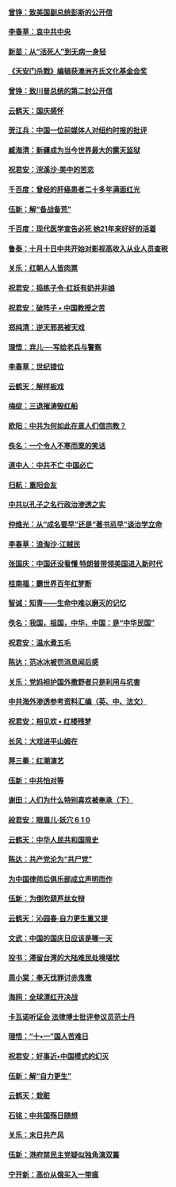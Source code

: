 #### [曾铮：致美国副总统彭斯的公开信](../pages/nsc993/n10779942.md?t=10131833) 

#### [李春草：哀中共中央](../pages/nsc993/n10778921.md?t=10131833) 

#### [新苗：从“活死人”到无病一身轻](../pages/nsc993/n10778538.md?t=10131833) 

#### [《天安门杀戮》编辑获澳洲齐氏文化基金会奖](../pages/nsc993/n10777219.md?t=10131833) 

#### [曾铮：致川普总统的第二封公开信](../pages/nsc993/n10777329.md?t=10131833) 

#### [云鹤天：国庆感怀](../pages/nsc993/n10775823.md?t=10131833) 

#### [贺江兵：中国一位前媒体人对纽约时报的批评](../pages/nsc993/n10776626.md?t=10131833) 

#### [臧海清：新疆成为当今世界最大的露天监狱](../pages/nsc993/n10775817.md?t=10131833) 

#### [祝君安：浣溪沙‧美中的苦恋](../pages/nsc993/n10775813.md?t=10131833) 

#### [千百度：曾经的肝癌患者二十多年满面红光](../pages/nsc993/n10775728.md?t=10131833) 

#### [伍新：解“备战备荒”](../pages/nsc993/n10773928.md?t=10131833) 

#### [千百度：现代医学宣告必死 她21年来好好的活着](../pages/nsc993/n10773703.md?t=10131833) 

#### [鲁泰：十月十日中共开始对影视高收入从业人员查税](../pages/nsc993/n10773444.md?t=10131833) 

#### [关乐：红朝人人皆肉票](../pages/nsc993/n10773429.md?t=10131833) 

#### [祝君安：捣练子令‧红妖有奶并非娘](../pages/nsc993/n10773412.md?t=10131833) 

#### [祝君安：破阵子 • 中国教授之苦](../pages/nsc993/n10772347.md?t=10131833) 

#### [郑纯清：逆天邪恶被天戏](../pages/nsc993/n10772339.md?t=10131833) 

#### [理悟：弃儿──写给老兵与警察](../pages/nsc993/n10772337.md?t=10131833) 

#### [李春草：世纪错位](../pages/nsc993/n10768198.md?t=10131833) 

#### [云鹤天：解样板戏](../pages/nsc993/n10768193.md?t=10131833) 

#### [梅绽：三退摧涛毁红船](../pages/nsc993/n10768163.md?t=10131833) 

#### [欧阳：中共为何如此在意人们信宗教？](../pages/nsc993/n10768144.md?t=10131833) 

#### [佚名：一个令人不寒而栗的笑话](../pages/nsc993/n10768061.md?t=10131833) 

#### [道中人：中共不亡 中国必亡](../pages/nsc993/n10768017.md?t=10131833) 

#### [归航：重阳会友](../pages/nsc993/n10767544.md?t=10131833) 

#### [中共以孔子之名行政治渗透之实](../pages/nsc993/n10767697.md?t=10131833) 

#### [仲维光：从“成名要早”还是“著书忌早”谈治学立命](../pages/nsc993/n10767650.md?t=10131833) 

#### [李春草：浪淘沙‧江贼民](../pages/nsc993/n10767480.md?t=10131833) 

#### [张国庆：中国还没看懂 特朗普带领美国进入新时代](../pages/nsc993/n10764224.md?t=10131833) 

#### [桂南福：霸世界百年红梦断](../pages/nsc993/n10762380.md?t=10131833) 

#### [智诚：知青——生命中难以磨灭的记忆](../pages/nsc993/n10762372.md?t=10131833) 

#### [佚名：我国，祖国，中华，中国：是“中华民国”](../pages/nsc993/n10762366.md?t=10131833) 

#### [祝君安：温水煮五毛](../pages/nsc993/n10762362.md?t=10131833) 

#### [陈达：范冰冰被罚消息闻后感](../pages/nsc993/n10760142.md?t=10131833) 

#### [关乐：党妈袒护国外撒野者只是利用与坑害](../pages/nsc993/n10760019.md?t=10131833) 

#### [中共海外渗透参考资料汇编（英、中、法文）](../pages/nsc993/n10756055.md?t=10131833) 

#### [祝君安：相见欢  •  红楼残梦](../pages/nsc993/n10757542.md?t=10131833) 

#### [长风：大戏进平山姆在](../pages/nsc993/n10757155.md?t=10131833) 

#### [蒋三秦：红潮演艺](../pages/nsc993/n10756736.md?t=10131833) 

#### [伍新：中共怕对等](../pages/nsc993/n10754812.md?t=10131833) 

#### [谢田：人们为什么特别喜欢被奉承（下）](../pages/nsc993/n10755072.md?t=10131833) 

#### [祋君安：眼眉儿‧妖穴 6 1 0](../pages/nsc993/n10754802.md?t=10131833) 

#### [云鹤天：中华人民共和国简史](../pages/nsc993/n10753546.md?t=10131833) 

#### [陈达：共产党沦为“共尸党”](../pages/nsc993/n10753506.md?t=10131833) 

#### [为中国律师后俱乐部成立声明而作](../pages/nsc993/n10753359.md?t=10131833) 

#### [伍新：为倒吹葫芦丝女辩](../pages/nsc993/n10753300.md?t=10131833) 

#### [云鹤天：沁园春‧自力更生重又提](../pages/nsc993/n10752681.md?t=10131833) 

#### [文武：中国的国庆日应该是哪一天](../pages/nsc993/n10752564.md?t=10131833) 

#### [投书：滞留台湾的大陆难民处境堪忧](../pages/nsc993/n10751122.md?t=10131833) 

#### [周小棠：奉天伐罪讨赤鬼檄](../pages/nsc993/n10749279.md?t=10131833) 

#### [海网：全球漂红开决战](../pages/nsc993/n10747774.md?t=10131833) 

#### [卡瓦诺听证会 法律博士批评参议员范士丹](../pages/nsc993/n10748504.md?t=10131833) 

#### [理悟：“十•一”国人苦难日](../pages/nsc993/n10747763.md?t=10131833) 

#### [祝君安：好事近•中国模式的幻灭](../pages/nsc993/n10747755.md?t=10131833) 

#### [伍新：解“自力更生”](../pages/nsc993/n10747744.md?t=10131833) 

#### [云鹤天：栽赃](../pages/nsc993/n10747735.md?t=10131833) 

#### [石铭：中共国殇日随想](../pages/nsc993/n10747202.md?t=10131833) 

#### [关乐：末日共产风](../pages/nsc993/n10745398.md?t=10131833) 

#### [伍新：港府禁民主党疑似独角演双簧](../pages/nsc993/n10745393.md?t=10131833) 

#### [宁开新：高价从俄买入一带瘟](../pages/nsc993/n10745381.md?t=10131833) 

